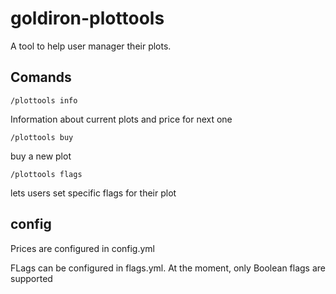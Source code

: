 # goldiron-plottools

A tool to help user manager their plots.

## Comands

```
/plottools info
```
Information about current plots and price for next one

```
/plottools buy
```
buy  a new plot

```
/plottools flags
```
lets users set specific flags for their plot


## config

Prices are configured in config.yml

FLags can be configured in flags.yml. At the moment, only Boolean flags are supported